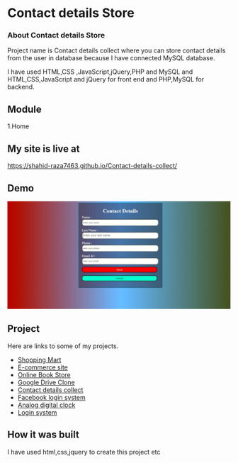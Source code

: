 # Contact details Store

### About Contact details Store

Project name is Contact details collect where you can store contact details from the user in database because I have connected MySQL database.

I have used HTML,CSS ,JavaScript,jQuery,PHP and MySQL and HTML,CSS,JavaScript and jQuery for front end and PHP,MySQL for backend.

## Module

1.Home

## My site is live at

https://shahid-raza7463.github.io/Contact-details-collect/

## Demo

<div>
<img src="Documentation\2022-12-13 16 52 14.jpg" alt=""/>
</div>

## Project

Here are links to some of my projects.

- [Shopping Mart](http://mshahidr.000webhostapp.com/)
- [E-commerce site](https://shahid-raza7463.github.io/E-commerce-website-single-page-/)
- [Online Book Store](https://shahid-raza7463.github.io/Online-book-store/)
- [Google Drive Clone](https://shahid-raza7463.github.io/Google-drive-clone/)
- [Contact details collect](https://shahid-raza7463.github.io/Contact-details-collect/)
- [Facebook login system](https://shahid-raza7463.github.io/Facebook-loginsystem/)
- [Analog digital clock](https://shahid-raza7463.github.io/Analog-digital-clock/)
- [Login system](https://shahid-raza7463.github.io/Login-system/)

## How it was built

I have used html,css,jquery to create this project etc
